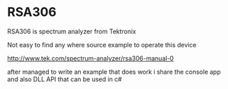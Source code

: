 # RSA306
RSA306 is spectrum analyzer from Tektronix

Not easy to find any where source example to operate this device

http://www.tek.com/spectrum-analyzer/rsa306-manual-0

after managed to write an example that does work
i share the console app and also DLL API that can be used in c#
